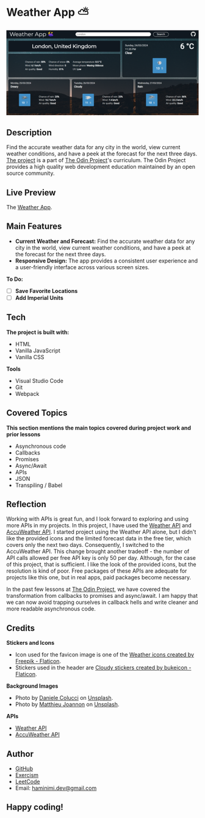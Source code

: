# Weather App ⛅
![Screenshot of the Weather App.](/screenshot.png)
## Description
Find the accurate weather data for any city in the world, view current weather conditions, and have a peek at the forecast for the next three days. [The project](https://www.theodinproject.com/lessons/node-path-javascript-weather-app) is a part of [The Odin Project](https://www.theodinproject.com/dashboard)'s curriculum. The Odin Project provides a high quality web development education maintained by an open source community.
## Live Preview
The [Weather App](https://haminimi.github.io/weather-app/).
## Main Features
- **Current Weather and Forecast:** Find the accurate weather data for any city in the world, view current weather conditions, and have a peek at the forecast for the next three days.
- **Responsive Design:** The app provides a consistent user experience and a user-friendly interface across various screen sizes.

**To Do:**
- [ ] **Save Favorite Locations**
- [ ] **Add Imperial Units**
## Tech
**The project is built with:**
- HTML
- Vanilla JavaScript
- Vanilla CSS

**Tools**
- Visual Studio Code
- Git
- Webpack
## Covered Topics
**This section mentions the main topics covered during project work and prior lessons**
- Asynchronous code
- Callbacks 
- Promises
- Async/Await
- APIs
- JSON
- Transpiling / Babel
## Reflection
Working with APIs is great fun, and I look forward to exploring and using more APIs in my projects. In this project, I have used the [Weather API](https://www.weatherapi.com/) and [AccuWeather API](https://developer.accuweather.com/). I started project using the Weather API alone, but I didn't like the provided icons and the limited forecast data in the free tier, which covers only the next two days. Consequently, I switched to the AccuWeather API. This change brought another tradeoff - the number of API calls allowed per free API key is only 50 per day. Although, for the case of this project, that is sufficient. I like the look of the provided icons, but the resolution is kind of poor. Free packages of these APIs are adequate for projects like this one, but in real apps, paid packages become necessary.

In the past few lessons at [The Odin Project](https://www.theodinproject.com/dashboard), we have covered the transformation from callbacks to promises and async/await. I am happy that we can now avoid trapping ourselves in callback hells and write cleaner and more readable asynchronous code.
## Credits
**Stickers and Icons**
- Icon used for the favicon image is one of the [Weather icons created by Freepik - Flaticon](https://www.flaticon.com/free-icons/weather).
- Stickers used in the header are [Cloudy stickers created by bukeicon - Flaticon](https://www.flaticon.com/free-stickers/cloudy).

**Background Images**
- Photo by [Daniele Colucci](https://unsplash.com/@daniele71043?utm_content=creditCopyText&utm_medium=referral&utm_source=unsplash) on [Unsplash](https://unsplash.com/photos/green-grass-field-under-blue-sky-during-daytime-dSBsCzzlqTU?utm_content=creditCopyText&utm_medium=referral&utm_source=unsplash).
- Photo by [Matthieu Joannon](https://unsplash.com/@matt_j?utm_content=creditCopyText&utm_medium=referral&utm_source=unsplash) on [Unsplash](https://unsplash.com/photos/photography-of-stars-sgIfSl30YbE?utm_content=creditCopyText&utm_medium=referral&utm_source=unsplash). 

**APIs**
- [Weather API](https://www.weatherapi.com/)
- [AccuWeather API](https://developer.accuweather.com/)
## Author
- [GitHub](https://github.com/Haminimi)
- [Exercism](https://exercism.org/profiles/Haminimi)
- [LeetCode](https://leetcode.com/Haminimi/)
- Email: haminimi.dev@gmail.com
## Happy coding!